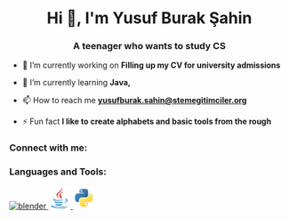 <h1 align="center">Hi 👋, I'm Yusuf Burak Şahin</h1>
<h3 align="center">A teenager who wants to study CS</h3>

- 🔭 I’m currently working on **Filling up my CV for university admissions**

- 🌱 I’m currently learning **Java,**

- 📫 How to reach me **yusufburak.sahin@stemegitimciler.org**

- ⚡ Fun fact **I like to create alphabets and basic tools from the rough**

<h3 align="left">Connect with me:</h3>
<p align="left">
</p>

<h3 align="left">Languages and Tools:</h3>
<p align="left"> <a href="https://www.blender.org/" target="_blank" rel="noreferrer"> <img src="https://download.blender.org/branding/community/blender_community_badge_white.svg" alt="blender" width="40" height="40"/> </a> <a href="https://www.java.com" target="_blank" rel="noreferrer"> <img src="https://raw.githubusercontent.com/devicons/devicon/master/icons/java/java-original.svg" alt="java" width="40" height="40"/> </a> <a href="https://www.python.org" target="_blank" rel="noreferrer"> <img src="https://raw.githubusercontent.com/devicons/devicon/master/icons/python/python-original.svg" alt="python" width="40" height="40"/> </a> </p>

